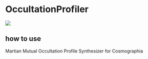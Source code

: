 # OccultationProfiler
![](https://github.com/JacobParrott/OccultationProfiler/blob/master/images/Coverimage.png)
## how to use
Martian Mutual Occultation Profile Synthesizer for Cosmographia 
